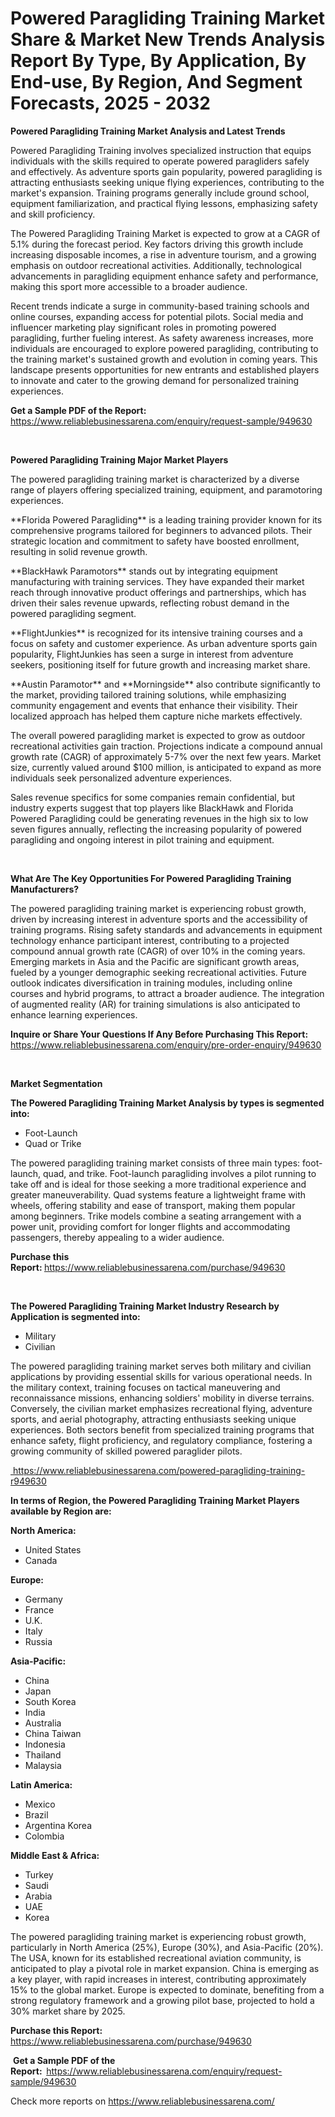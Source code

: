 <p><h1>Powered Paragliding Training Market Share & Market New Trends Analysis Report By Type, By Application, By End-use, By Region, And Segment Forecasts, 2025 - 2032</h1></p><p><strong>Powered Paragliding Training Market Analysis and Latest Trends</strong></p>
<p><p>Powered Paragliding Training involves specialized instruction that equips individuals with the skills required to operate powered paragliders safely and effectively. As adventure sports gain popularity, powered paragliding is attracting enthusiasts seeking unique flying experiences, contributing to the market's expansion. Training programs generally include ground school, equipment familiarization, and practical flying lessons, emphasizing safety and skill proficiency.</p><p>The Powered Paragliding Training Market is expected to grow at a CAGR of 5.1% during the forecast period. Key factors driving this growth include increasing disposable incomes, a rise in adventure tourism, and a growing emphasis on outdoor recreational activities. Additionally, technological advancements in paragliding equipment enhance safety and performance, making this sport more accessible to a broader audience.</p><p>Recent trends indicate a surge in community-based training schools and online courses, expanding access for potential pilots. Social media and influencer marketing play significant roles in promoting powered paragliding, further fueling interest. As safety awareness increases, more individuals are encouraged to explore powered paragliding, contributing to the training market's sustained growth and evolution in coming years. This landscape presents opportunities for new entrants and established players to innovate and cater to the growing demand for personalized training experiences.</p></p>
<p><strong>Get a Sample PDF of the Report:&nbsp;</strong> <a href="https://www.reliablebusinessarena.com/enquiry/request-sample/949630?utm_campaign=3042&utm_medium=2&utm_source=Github&utm_content=ia&utm_term=07032025&utm_id=powered-paragliding-training">https://www.reliablebusinessarena.com/enquiry/request-sample/949630</a></p>
<p>&nbsp;</p>
<p><strong>Powered Paragliding Training Major Market Players</strong></p>
<p><p>The powered paragliding training market is characterized by a diverse range of players offering specialized training, equipment, and paramotoring experiences. </p><p>**Florida Powered Paragliding** is a leading training provider known for its comprehensive programs tailored for beginners to advanced pilots. Their strategic location and commitment to safety have boosted enrollment, resulting in solid revenue growth.</p><p>**BlackHawk Paramotors** stands out by integrating equipment manufacturing with training services. They have expanded their market reach through innovative product offerings and partnerships, which has driven their sales revenue upwards, reflecting robust demand in the powered paragliding segment.</p><p>**FlightJunkies** is recognized for its intensive training courses and a focus on safety and customer experience. As urban adventure sports gain popularity, FlightJunkies has seen a surge in interest from adventure seekers, positioning itself for future growth and increasing market share.</p><p>**Austin Paramotor** and **Morningside** also contribute significantly to the market, providing tailored training solutions, while emphasizing community engagement and events that enhance their visibility. Their localized approach has helped them capture niche markets effectively.</p><p>The overall powered paragliding market is expected to grow as outdoor recreational activities gain traction. Projections indicate a compound annual growth rate (CAGR) of approximately 5-7% over the next few years. Market size, currently valued around $100 million, is anticipated to expand as more individuals seek personalized adventure experiences.</p><p>Sales revenue specifics for some companies remain confidential, but industry experts suggest that top players like BlackHawk and Florida Powered Paragliding could be generating revenues in the high six to low seven figures annually, reflecting the increasing popularity of powered paragliding and ongoing interest in pilot training and equipment.</p></p>
<p>&nbsp;</p>
<p><strong>What Are The Key Opportunities For Powered Paragliding Training Manufacturers?</strong></p>
<p><p>The powered paragliding training market is experiencing robust growth, driven by increasing interest in adventure sports and the accessibility of training programs. Rising safety standards and advancements in equipment technology enhance participant interest, contributing to a projected compound annual growth rate (CAGR) of over 10% in the coming years. Emerging markets in Asia and the Pacific are significant growth areas, fueled by a younger demographic seeking recreational activities. Future outlook indicates diversification in training modules, including online courses and hybrid programs, to attract a broader audience. The integration of augmented reality (AR) for training simulations is also anticipated to enhance learning experiences.</p></p>
<p><strong>Inquire or Share Your Questions If Any Before Purchasing This Report:</strong> <a href="https://www.reliablebusinessarena.com/enquiry/pre-order-enquiry/949630?utm_campaign=3042&utm_medium=2&utm_source=Github&utm_content=ia&utm_term=07032025&utm_id=powered-paragliding-training">https://www.reliablebusinessarena.com/enquiry/pre-order-enquiry/949630</a></p>
<p>&nbsp;</p>
<p><strong>Market Segmentation</strong></p>
<p><strong>The Powered Paragliding Training Market Analysis by types is segmented into:</strong></p>
<p><ul><li>Foot-Launch</li><li>Quad or Trike</li></ul></p>
<p><p>The powered paragliding training market consists of three main types: foot-launch, quad, and trike. Foot-launch paragliding involves a pilot running to take off and is ideal for those seeking a more traditional experience and greater maneuverability. Quad systems feature a lightweight frame with wheels, offering stability and ease of transport, making them popular among beginners. Trike models combine a seating arrangement with a power unit, providing comfort for longer flights and accommodating passengers, thereby appealing to a wider audience.</p></p>
<p><strong>Purchase this Report:&nbsp;</strong><a href="https://www.reliablebusinessarena.com/purchase/949630?utm_campaign=3042&utm_medium=2&utm_source=Github&utm_content=ia&utm_term=07032025&utm_id=powered-paragliding-training">https://www.reliablebusinessarena.com/purchase/949630</a></p>
<p>&nbsp;</p>
<p><strong>The Powered Paragliding Training Market Industry Research by Application is segmented into:</strong></p>
<p><ul><li>Military</li><li>Civilian</li></ul></p>
<p><p>The powered paragliding training market serves both military and civilian applications by providing essential skills for various operational needs. In the military context, training focuses on tactical maneuvering and reconnaissance missions, enhancing soldiers' mobility in diverse terrains. Conversely, the civilian market emphasizes recreational flying, adventure sports, and aerial photography, attracting enthusiasts seeking unique experiences. Both sectors benefit from specialized training programs that enhance safety, flight proficiency, and regulatory compliance, fostering a growing community of skilled powered paraglider pilots.</p></p>
<p><a href="https://www.reliablebusinessarena.com/powered-paragliding-training-r949630?utm_campaign=3042&utm_medium=2&utm_source=Github&utm_content=ia&utm_term=07032025&utm_id=powered-paragliding-training">&nbsp;https://www.reliablebusinessarena.com/powered-paragliding-training-r949630</a></p>
<p><strong>In terms of Region, the Powered Paragliding Training Market Players available by Region are:</strong></p>
<p>
    <p> <strong> North America: </strong>
        <ul>
            <li>United States</li>
            <li>Canada</li>
        </ul>
        </p> 
    <p> <strong> Europe: </strong>
        <ul>
            <li>Germany</li>
            <li>France</li>
            <li>U.K.</li>
            <li>Italy</li>
            <li>Russia</li>
        </ul>
        </p> 
    <p> <strong> Asia-Pacific: </strong>
        <ul>
            <li>China</li>
            <li>Japan</li>
            <li>South Korea</li>
            <li>India</li>
            <li>Australia</li>
            <li>China Taiwan</li>
            <li>Indonesia</li>
            <li>Thailand</li>
            <li>Malaysia</li>
        </ul>
        </p> 
    <p> <strong> Latin America: </strong>
        <ul>
            <li>Mexico</li>
            <li>Brazil</li>
            <li>Argentina Korea</li>
            <li>Colombia</li>
        </ul>
        </p> 
    <p> <strong> Middle East & Africa: </strong>
        <ul>
            <li>Turkey</li>
            <li>Saudi</li>
            <li>Arabia</li>
            <li>UAE</li>
            <li>Korea</li>
        </ul>
    </p>
    </p>
<p><p>The powered paragliding training market is experiencing robust growth, particularly in North America (25%), Europe (30%), and Asia-Pacific (20%). The USA, known for its established recreational aviation community, is anticipated to play a pivotal role in market expansion. China is emerging as a key player, with rapid increases in interest, contributing approximately 15% to the global market. Europe is expected to dominate, benefiting from a strong regulatory framework and a growing pilot base, projected to hold a 30% market share by 2025.</p></p>
<p><strong>Purchase this Report: </strong><a href="https://www.reliablebusinessarena.com/purchase/949630?utm_campaign=3042&utm_medium=2&utm_source=Github&utm_content=ia&utm_term=07032025&utm_id=powered-paragliding-training">https://www.reliablebusinessarena.com/purchase/949630</a></p>
<p>&nbsp;<strong>Get a Sample PDF of the Report:&nbsp;&nbsp;</strong><a href="https://www.reliablebusinessarena.com/enquiry/request-sample/949630?utm_campaign=3042&utm_medium=2&utm_source=Github&utm_content=ia&utm_term=07032025&utm_id=powered-paragliding-training">https://www.reliablebusinessarena.com/enquiry/request-sample/949630</a></p>
<p><strong></strong></p>
<p>Check more reports on <a href="https://www.reliablebusinessarena.com/?utm_campaign=3042&utm_medium=2&utm_source=Github&utm_content=ia&utm_term=07032025&utm_id=powered-paragliding-training">https://www.reliablebusinessarena.com/</a></p>